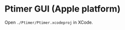 <!--
SPDX-FileCopyrightText: 2024 Shota FUJI <pockawoooh@gmail.com>

SPDX-License-Identifier: Apache-2.0
-->

# Ptimer GUI (Apple platform)

Open `./Ptimer/Ptimer.xcodeproj` in XCode.
